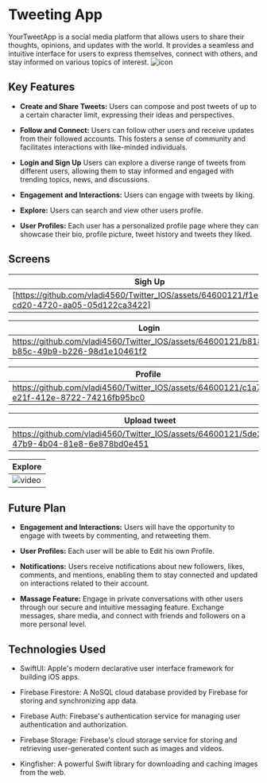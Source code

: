 

# Tweeting App

YourTweetApp is a social media platform that allows users to share their thoughts, opinions, and updates with the world. It provides a seamless and intuitive interface for users to express themselves, connect with others, and stay informed on various topics of interest.
![icon](https://github.com/vladi4560/Twitter_IOS/assets/64600121/54681c7d-47ef-447d-9239-c36d290ffc53)

## Key Features

- **Create and Share Tweets:** Users can compose and post tweets of up to a certain character limit, expressing their ideas and perspectives.

- **Follow and Connect:** Users can follow other users and receive updates from their followed accounts. This fosters a sense of community and facilitates interactions with like-minded individuals.

- **Login and Sign Up** Users can explore a diverse range of tweets from different users, allowing them to stay informed and engaged with trending topics, news, and discussions.

- **Engagement and Interactions:** Users can engage with tweets by liking.
  
- **Explore:** Users can search and view other users profile.

- **User Profiles:** Each user has a personalized profile page where they can showcase their bio, profile picture, tweet history and tweets they liked.


## Screens

| Sigh Up | 
| --- | 
|[https://github.com/vladi4560/Twitter_IOS/assets/64600121/f1eacd0e-cd20-4720-aa05-05d122ca3422]|
  

| Login | 
| --- | 
|https://github.com/vladi4560/Twitter_IOS/assets/64600121/b818388f-b85c-49b9-b226-98d1e10461f2|


| Profile | 
| --- | 
|https://github.com/vladi4560/Twitter_IOS/assets/64600121/c1a7ba9f-e21f-412e-8722-74216fb95bc0|


|Upload tweet | 
| --- | 
|https://github.com/vladi4560/Twitter_IOS/assets/64600121/5de26238-47b9-4b04-81e8-6e878bd0e451|

|Explore | 
| --- | 
|![video](https://github.com/vladi4560/Twitter_IOS/assets/64600121/fd312322-66e5-4341-9f93-0f67036358cc)|



## Future Plan

- **Engagement and Interactions:** Users will have the opportunity to engage with tweets by commenting, and retweeting them.

- **User Profiles:** Each user will be able to Edit his own Profile.

- **Notifications:** Users receive notifications about new followers, likes, comments, and mentions, enabling them to stay connected and updated on interactions related to their account.
- **Massage Feature:** Engage in private conversations with other users through our secure and intuitive messaging feature. Exchange messages, share media, and connect with friends and followers on a more personal level.

## Technologies Used

- SwiftUI: Apple's modern declarative user interface framework for building iOS apps.

- Firebase Firestore: A NoSQL cloud database provided by Firebase for storing and synchronizing app data.

- Firebase Auth: Firebase's authentication service for managing user authentication and authorization.

- Firebase Storage: Firebase's cloud storage service for storing and retrieving user-generated content such as images and videos.

- Kingfisher: A powerful Swift library for downloading and caching images from the web.



